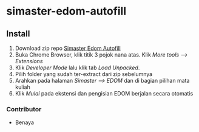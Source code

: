 # simaster-edom-autofill

## Install
1. Download zip repo [Simaster Edom Autofill](https://github.com/fearhunt/simaster-edom-autofill/archive/main.zip)
2. Buka Chrome Browser, klik titik 3 pojok nana atas. Klik *More tools --> Extensions*
3. Klik *Developer Mode* lalu klik tab *Load Unpacked*. 
4. Pilih folder yang sudah ter-extract dari zip sebelumnya
5. Arahkan pada halaman *Simaster --> EDOM* dan di bagian pilihan mata kuliah
6. Klik *Mulai* pada ekstensi dan pengisian EDOM berjalan secara otomatis

### Contributor
* Benaya 
